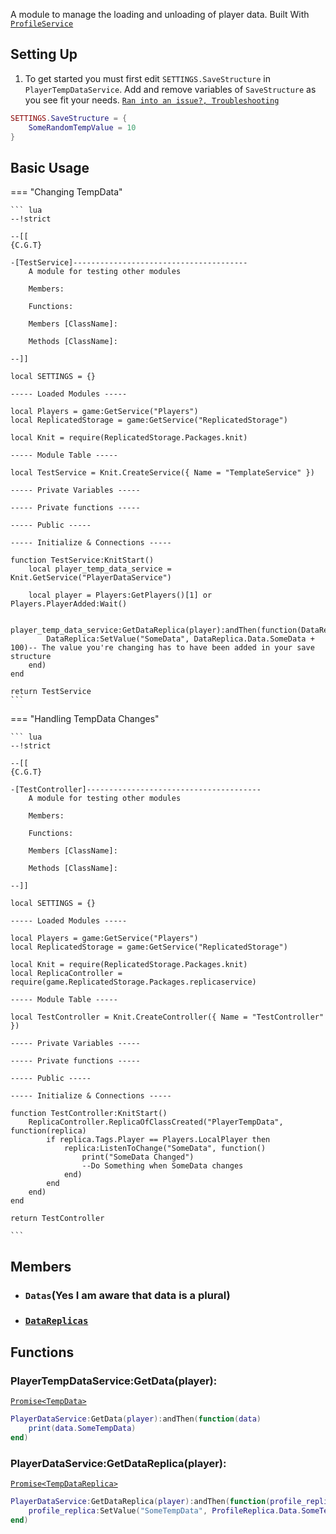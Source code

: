 A module to manage the loading and unloading of player data. Built With <a href="https://madstudioroblox.github.io/ProfileService/api/" target="_blank">`ProfileService`</a>

## Setting Up

1. To get started you must first edit `SETTINGS.SaveStructure` in `PlayerTempDataService`. Add and remove variables of `SaveStructure` as you see fit your needs. <a href="https://madstudioroblox.github.io/ProfileService/troubleshooting/" target="_blank">`Ran into an issue?, Troubleshooting`</a>
```lua
SETTINGS.SaveStructure = {
	SomeRandomTempValue = 10
}
```

## Basic Usage

=== "Changing TempData"

    ``` lua
	--!strict

	--[[
	{C.G.T}

	-[TestService]---------------------------------------
		A module for testing other modules
		
		Members:
		
		Functions:
		
		Members [ClassName]:
		
		Methods [ClassName]:
		
	--]]

	local SETTINGS = {}

	----- Loaded Modules -----

	local Players = game:GetService("Players")
	local ReplicatedStorage = game:GetService("ReplicatedStorage")

	local Knit = require(ReplicatedStorage.Packages.knit)

	----- Module Table -----

	local TestService = Knit.CreateService({ Name = "TemplateService" })

	----- Private Variables -----

	----- Private functions -----

	----- Public -----

	----- Initialize & Connections -----

	function TestService:KnitStart()
		local player_temp_data_service = Knit.GetService("PlayerDataService")

		local player = Players:GetPlayers()[1] or Players.PlayerAdded:Wait()

		player_temp_data_service:GetDataReplica(player):andThen(function(DataReplica)
			DataReplica:SetValue("SomeData", DataReplica.Data.SomeData + 100)-- The value you're changing has to have been added in your save structure
		end)
	end

	return TestService
    ```

=== "Handling TempData Changes"

	``` lua
	--!strict

	--[[
	{C.G.T}

	-[TestController]---------------------------------------
		A module for testing other modules
		
		Members:
		
		Functions:
		
		Members [ClassName]:
		
		Methods [ClassName]:
		
	--]]

	local SETTINGS = {}

	----- Loaded Modules -----

	local Players = game:GetService("Players")
	local ReplicatedStorage = game:GetService("ReplicatedStorage")

	local Knit = require(ReplicatedStorage.Packages.knit)
	local ReplicaController = require(game.ReplicatedStorage.Packages.replicaservice)

	----- Module Table -----

	local TestController = Knit.CreateController({ Name = "TestController" })

	----- Private Variables -----

	----- Private functions -----

	----- Public -----

	----- Initialize & Connections -----

	function TestController:KnitStart()
		ReplicaController.ReplicaOfClassCreated("PlayerTempData", function(replica)
			if replica.Tags.Player == Players.LocalPlayer then
				replica:ListenToChange("SomeData", function()
					print("SomeData Changed")
					--Do Something when SomeData changes
				end)
			end
		end)
	end

	return TestController

	```


## Members

 - ### <a>`Datas`</a>(Yes I am aware that data is a plural)
 - ### <a href="https://madstudioroblox.github.io/ReplicaService/api/#replica" target="_blank">`DataReplicas`</a>


## Functions

### PlayerTempDataService:GetData(player):
<a href="https://madstudioroblox.github.io/ProfileService/api/#profiledata" target="_blank">`Promise<TempData>`</a>
```lua
PlayerDataService:GetData(player):andThen(function(data)
	print(data.SomeTempData)
end)
```
### PlayerDataService:GetDataReplica(player):
<a href="https://madstudioroblox.github.io/ReplicaService/api/#replica" target="_blank">`Promise<TempDataReplica>`</a>
```lua
PlayerDataService:GetDataReplica(player):andThen(function(profile_replica)
	profile_replica:SetValue("SomeTempData", ProfileReplica.Data.SomeTempData + 100)
end)
```